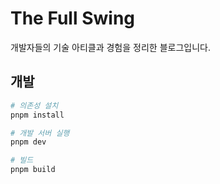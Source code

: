 # The Full Swing

개발자들의 기술 아티클과 경험을 정리한 블로그입니다.

## 개발

```bash
# 의존성 설치
pnpm install

# 개발 서버 실행
pnpm dev

# 빌드
pnpm build
```
